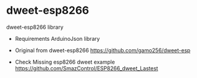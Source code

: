 # dweet-esp8266
dweet-esp8266 library

* Requirements
ArduinoJson library

* Original from dweet-esp8266
https://github.com/gamo256/dweet-esp


* Check Missing esp8266 dweet example
https://github.com/SmazControl/ESP8266_dweet_Lastest
